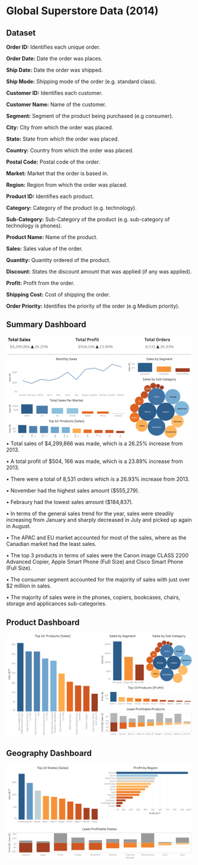 # Global Superstore Data (2014)
## Dataset
**Order ID:** Identifies each unique order.

**Order Date:** Date the order was places.

**Ship Date:** Date the order was shipped.

**Ship Mode:** Shipping mode of the order (e.g. standard class).

**Customer ID:** Identifies each customer. 

**Customer Name:** Name of the customer.

**Segment:** Segment of the product being purchased (e.g consumer).

**City:** City from which the order was placed.

**State:** State from which the order was placed.

**Country:** Country from which the order was placed.

**Postal Code:** Postal code of the order.

**Market:** Market that the order is based in.

**Region:** Region from which the order was placed.

**Product ID:** Identifies each product.

**Category:** Category of the product (e.g. technology).

**Sub-Category:** Sub-Category of the product (e.g. sub-category of technology is phones).

**Product Name:** Name of the product.

**Sales:** Sales value of the order.

**Quantity:** Quantity ordered of the product.

**Discount:** States the discount amount that was applied (if any was applied).

**Profit:** Profit from the order.

**Shipping Cost:** Cost of shipping the order.

**Order Priority:** Identifies the priority of the order (e.g Medium priority).


## Summary Dashboard
![](Images/Summary_Dashboard.png)
•	Total sales of $4,299,866 was made, which is a 26.25% increase from 2013.

•	A total profit of $504, 166 was made, which is a 23.89% increase from 2013.

•	There were a total of 8,531 orders which is a 26.93% increase from 2013.

•	November had the highest sales amount ($555,279).

•	Febraury had the lowest sales amount ($184,837).

•	In terms of the general sales trend for the year, sales were steadily increasing from January and sharply decreased in July and picked up again in August.

•	The APAC and EU market accounted for most of the sales, where as the Canadian market had the least sales.

•	The top 3 products in terms of sales were the Canon image CLASS 2200 Advanced Copier, Apple Smart Phone (Full Size) and Cisco Smart Phone (Full Size).

•	The consumer segment accounted for the majority of sales with just over $2 million in sales.

•	 The majority of sales were in the phones, copiers, bookcases, chairs, storage and applicances sub-categories.

## Product Dashboard
![](Images/Product_Dashboard.PNG)

## Geography Dashboard
![](Images/Geography_Dashboard.PNG)
